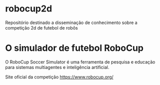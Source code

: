 # robocup2d
Repositório destinado a disseminação de conhecimento sobre a competição 2d de futebol de robôs 

# O simulador de futebol RoboCup
O RoboCup Soccer Simulator é uma ferramenta de pesquisa e educação para sistemas multiagentes e inteligência artificial.

Site oficial da competição https://www.robocup.org/
